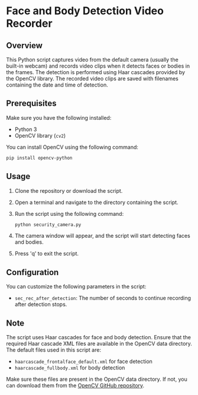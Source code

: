 # Face and Body Detection Video Recorder

## Overview

This Python script captures video from the default camera (usually the built-in webcam) and records video clips when it detects faces or bodies in the frames. The detection is performed using Haar cascades provided by the OpenCV library. The recorded video clips are saved with filenames containing the date and time of detection.

## Prerequisites

Make sure you have the following installed:

- Python 3
- OpenCV library (`cv2`)

You can install OpenCV using the following command:

```bash
pip install opencv-python
```

## Usage

1. Clone the repository or download the script.
2. Open a terminal and navigate to the directory containing the script.
3. Run the script using the following command:

   ```bash
   python security_camera.py
   ```

4. The camera window will appear, and the script will start detecting faces and bodies.
5. Press 'q' to exit the script.

## Configuration

You can customize the following parameters in the script:

- `sec_rec_after_detection`: The number of seconds to continue recording after detection stops.

## Note

The script uses Haar cascades for face and body detection. Ensure that the required Haar cascade XML files are available in the OpenCV data directory. The default files used in this script are:

- `haarcascade_frontalface_default.xml` for face detection
- `haarcascade_fullbody.xml` for body detection

Make sure these files are present in the OpenCV data directory. If not, you can download them from the [OpenCV GitHub repository](https://github.com/opencv/opencv/tree/master/data/haarcascades).
